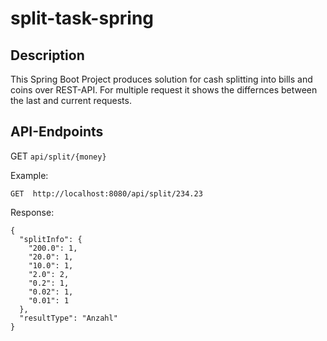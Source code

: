 # split-task-spring

## Description

This Spring Boot Project produces solution for cash splitting into bills and coins over REST-API. For multiple request it shows the differnces between the last and current requests.

## API-Endpoints
GET `api/split/{money}`

Example:
```
GET  http://localhost:8080/api/split/234.23
```

Response:
```
{
  "splitInfo": {
    "200.0": 1,
    "20.0": 1,
    "10.0": 1,
    "2.0": 2,
    "0.2": 1,
    "0.02": 1,
    "0.01": 1
  },
  "resultType": "Anzahl"
}
```